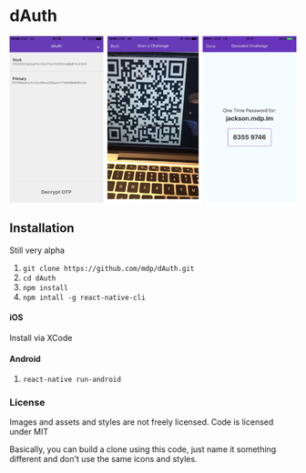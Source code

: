 # dAuth

![assets/dAuthScreencap.png](assets/dAuthScreencap1.png)

## Installation

Still very alpha

1. `git clone https://github.com/mdp/dAuth.git`
1. `cd dAuth`
1. `npm install`
1. `npm intall -g react-native-cli`

#### iOS

Install via XCode

#### Android

1. `react-native run-android`

### License

Images and assets and styles are not freely licensed.
Code is licensed under MIT

Basically, you can build a clone using this code, just name it something
different and don't use the same icons and styles.

